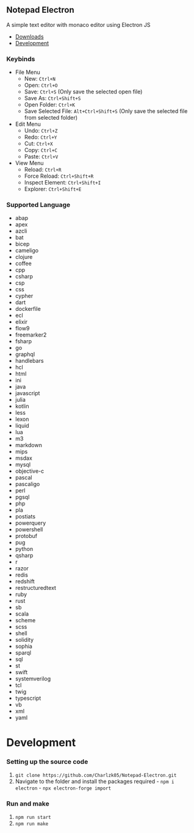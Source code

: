 ## Notepad Electron
A simple text editor with monaco editor using Electron JS
- [Downloads](https://github.com/Charlzk05/Notepad-Electron/releases)
- [Development](https://github.com/Charlzk05/Notepad-Electron#Development)

### Keybinds
- File Menu
  - New: ``Ctrl+N``
  - Open: ``Ctrl+O``
  - Save: ``Ctrl+S`` (Only save the selected open file)
  - Save As: ``Ctrl+Shift+S``
  - Open Folder: ``Ctrl+K``
  - Save Selected File: ``Alt+Ctrl+Shift+S`` (Only save the selected file from selected folder)
- Edit Menu
  - Undo: ``Ctrl+Z``
  - Redo: ``Ctrl+Y``
  - Cut: ``Ctrl+X``
  - Copy: ``Ctrl+C``
  - Paste: ``Ctrl+V``
- View Menu
  - Reload: ``Ctrl+R``
  - Force Reload: ``Ctrl+Shift+R``
  - Inspect Element: ``Ctrl+Shift+I``
  - Explorer: ``Ctrl+Shift+E``

### Supported Language
  - abap
  - apex
  - azcli
  - bat
  - bicep
  - cameligo
  - clojure
  - coffee
  - cpp
  - csharp
  - csp
  - css
  - cypher
  - dart
  - dockerfile
  - ecl
  - elixir
  - flow9
  - freemarker2
  - fsharp
  - go
  - graphql
  - handlebars
  - hcl
  - html
  - ini
  - java
  - javascript
  - julia
  - kotlin
  - less
  - lexon
  - liquid
  - lua
  - m3
  - markdown
  - mips
  - msdax
  - mysql
  - objective-c
  - pascal
  - pascaligo
  - perl
  - pgsql
  - php
  - pla
  - postiats
  - powerquery
  - powershell
  - protobuf
  - pug
  - python
  - qsharp
  - r
  - razor
  - redis
  - redshift
  - restructuredtext
  - ruby
  - rust
  - sb
  - scala
  - scheme
  - scss
  - shell
  - solidity
  - sophia
  - sparql
  - sql
  - st
  - swift
  - systemverilog
  - tcl
  - twig
  - typescript
  - vb
  - xml
  - yaml

# Development  
  ### Setting up the source code
  1. ``git clone https://github.com/Charlzk05/Notepad-Electron.git``
  2. Navigate to the folder and install the packages required
    - ``npm i electron``
    - ``npx electron-forge import``
    
  ### Run and make
  1. ``npm run start``
  2. ``npm run make``
